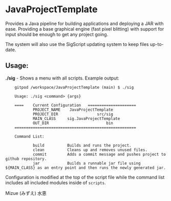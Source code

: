 # JavaProjectTemplate
Provides a Java pipeline for building applications and deploying a JAR with ease. Providing a base graphical engine (fast pixel blitting) with support for input should be enough to get any project going.

The system will also use the SigScript updating system to keep files up-to-date.

## Usage:
**./sig** - Shows a menu with all scripts. Example output:
```
    gitpod /workspace/JavaProjectTemplate (main) $ ./sig

    Usage: ./sig <command> {args}

    ====    Current Configuration   =====================
            PROJECT_NAME    JavaProjectTemplate
            PROJECT_DIR                 src/sig
            MAIN_CLASS     sig.JavaProjectTemplate
            OUT_DIR                         bin
    =====================================================

    Command List:

            build          Builds and runs the project.                                     
            clean          Cleans up and removes unused files.                              
            commit         Adds a commit message and pushes project to github repository.   
            jar            Builds a runnable jar file using ${MAIN_CLASS} as an entry point and then runs the newly generated jar.
```
Configuration is modified at the top of the script file while the command list includes all included modules inside of `scripts`.

Mizue (みずえ) 水恵